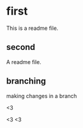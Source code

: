 # first

This is a readme file.

## second

A readme file.

## branching

making changes in a branch

<3

<3 <3